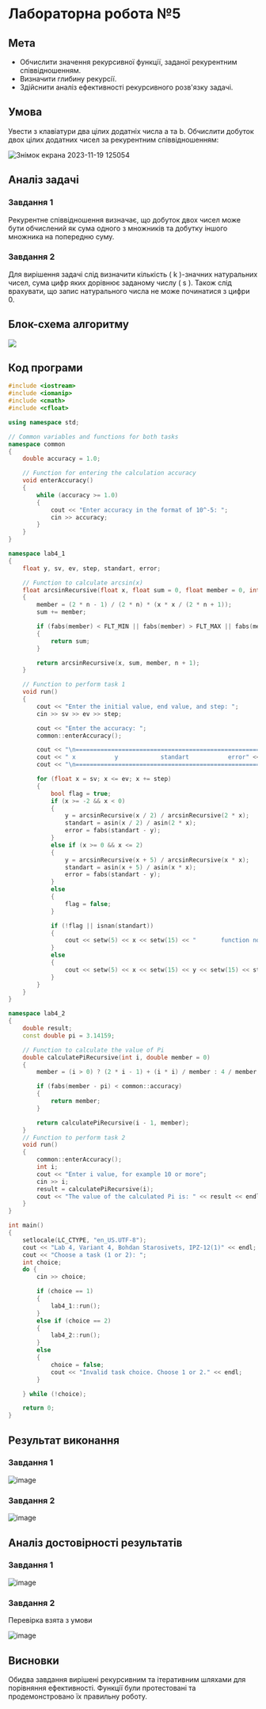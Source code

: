 
# Лабораторна робота №5

## Мета

- Обчислити значення рекурсивної функції, заданої рекурентним співвідношенням.
- Визначити глибину рекурсії.
- Здійснити аналіз ефективності рекурсивного розв'язку задачі.

## Умова

Увести з клавіатури два цілих додатніх числа a та b. Обчислити добуток двох цілих додатних чисел за рекурентним співвідношенням:

![Знімок екрана 2023-11-19 125054](https://github.com/sinarhen/Starosivets_Labs/assets/105736826/7a0d1dbf-42e3-4f2c-abd9-1c585952a391)


## Аналіз задачі

### Завдання 1
Рекурентне співвідношення визначає, що добуток двох чисел може бути обчислений як сума одного з множників та добутку іншого множника на попередню суму.

### Завдання 2 
Для вирішення задачі слід визначити кількість \( k \)-значних натуральних чисел, сума цифр яких дорівнює заданому числу \( s \). Також слід врахувати, що запис натурального числа не може починатися з цифри 0.

## Блок-схема алгоритму

![](assets/5/bs.png)


## Код програми 
```cpp
#include <iostream>
#include <iomanip>
#include <cmath>
#include <cfloat>

using namespace std;

// Common variables and functions for both tasks
namespace common
{
    double accuracy = 1.0;

    // Function for entering the calculation accuracy
    void enterAccuracy()
    {
        while (accuracy >= 1.0)
        {
            cout << "Enter accuracy in the format of 10^-5: ";
            cin >> accuracy;
        }
    }
}

namespace lab4_1
{
    float y, sv, ev, step, standart, error;

    // Function to calculate arcsin(x)
    float arcsinRecursive(float x, float sum = 0, float member = 0, int n = 1)
    {
        member = (2 * n - 1) / (2 * n) * (x * x / (2 * n + 1));
        sum += member;

        if (fabs(member) < FLT_MIN || fabs(member) > FLT_MAX || fabs(member) >= common::accuracy)
        {
            return sum;
        }

        return arcsinRecursive(x, sum, member, n + 1);
    }

    // Function to perform task 1
    void run()
    {
        cout << "Enter the initial value, end value, and step: ";
        cin >> sv >> ev >> step;

        cout << "Enter the accuracy: ";
        common::enterAccuracy();

        cout << "\n========================================================" << endl;
        cout << " x           y            standart           error" << endl;
        cout << "\n========================================================" << endl;

        for (float x = sv; x <= ev; x += step)
        {
            bool flag = true;
            if (x >= -2 && x < 0)
            {
                y = arcsinRecursive(x / 2) / arcsinRecursive(2 * x);
                standart = asin(x / 2) / asin(2 * x);
                error = fabs(standart - y);
            }
            else if (x >= 0 && x <= 2)
            {
                y = arcsinRecursive(x + 5) / arcsinRecursive(x * x);
                standart = asin(x + 5) / asin(x * x);
                error = fabs(standart - y);
            }
            else
            {
                flag = false;
            }

            if (!flag || isnan(standart))
            {
                cout << setw(5) << x << setw(15) << "       function not defined" << endl;
            }
            else
            {
                cout << setw(5) << x << setw(15) << y << setw(15) << standart << setw(18) << error << endl;
            }
        }
    }
}

namespace lab4_2
{
    double result;
    const double pi = 3.14159;

    // Function to calculate the value of Pi
    double calculatePiRecursive(int i, double member = 0)
    {
        member = (i > 0) ? (2 * i - 1) + (i * i) / member : 4 / member;

        if (fabs(member - pi) < common::accuracy)
        {
            return member;
        }

        return calculatePiRecursive(i - 1, member);
    }
    // Function to perform task 2
    void run()
    {
        common::enterAccuracy();
        int i;
        cout << "Enter i value, for example 10 or more";
        cin >> i;
        result = calculatePiRecursive(i);
        cout << "The value of the calculated Pi is: " << result << endl;
    }
}

int main()
{
    setlocale(LC_CTYPE, "en_US.UTF-8");
    cout << "Lab 4, Variant 4, Bohdan Starosivets, IPZ-12(1)" << endl;
    cout << "Choose a task (1 or 2): ";
    int choice;
    do {
        cin >> choice;

        if (choice == 1)
        {
            lab4_1::run();
        }
        else if (choice == 2)
        {
            lab4_2::run();
        }
        else
        {
            choice = false;
            cout << "Invalid task choice. Choose 1 or 2." << endl;
        }

    } while (!choice);

    return 0;
}
``` 

## Результат виконання 

### Завдання 1
![image](https://github.com/sinarhen/Starosivets_Labs/assets/105736826/2ac6154d-4550-434a-80b1-512c09adcef0)

### Завдання 2
![image](https://github.com/sinarhen/Starosivets_Labs/assets/105736826/9dba7d2e-2f5c-4b8c-b77d-14fcc383bcb6)

## Аналіз достовірності результатів

### Завдання 1
![image](https://github.com/sinarhen/Starosivets_Labs/assets/105736826/65892dc8-5f62-4cf4-bf0a-054e824ea7b9)

### Завдання 2
Перевірка взята з умови

![image](https://github.com/sinarhen/Starosivets_Labs/assets/105736826/72f1a2f6-fe65-421c-b855-02338d42eae0)


## Висновки

Обидва завдання вирішені рекурсивним та ітеративним шляхами для порівняння ефективності. Функції були протестовані та продемонстровано їх правильну роботу.
